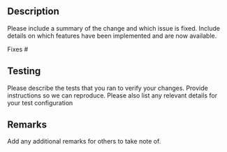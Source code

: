 ## Description

Please include a summary of the change and which issue is fixed. Include details on which features have been implemented and are now available.

Fixes # 

## Testing

Please describe the tests that you ran to verify your changes. Provide instructions so we can reproduce. Please also list any relevant details for your test configuration

## Remarks

Add any additional remarks for others to take note of.
